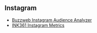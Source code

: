 ## Instagram

- [Buzzweb Instagram Audience Analyzer](https://buzzweb.pro/)
- [INK361 Instagram Metrics](http://ink361.com/)